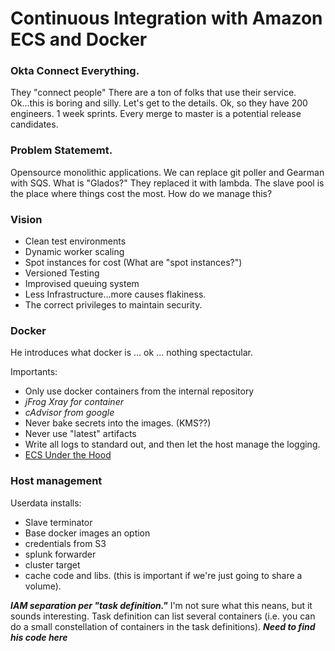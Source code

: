 Continuous Integration with Amazon ECS and Docker
=================================================

### Okta Connect Everything.
They "connect people" There are a ton of folks that use their service. Ok...this is boring and silly. Let's get to the details. Ok, so they have 200 engineers. 1 week sprints. Every merge to master is a potential release candidates.

### Problem Statememt.
Opensource monolithic applications. We can replace git poller and Gearman with SQS. What is "Glados?" They replaced it with lambda. The slave pool is the place where things cost the most. How do we manage this?

### Vision
* Clean test environments
* Dynamic worker scaling
* Spot instances for cost (What are "spot instances?")
* Versioned Testing
* Improvised queuing system
* Less Infrastructure...more causes flakiness.
* The correct privileges to maintain security.

### Docker

He introduces what docker is ... ok ... nothing spectactular.

Importants:

* Only use docker containers from the internal repository
* *jFrog Xray for container*
* *cAdvisor from google*
* Never bake secrets into the images. (KMS??)
* Never use "latest" artifacts 
* Write all logs to standard out, and then let the host manage the logging.
* [ECS Under the Hood](http://www.allthingsdistributed.com/2015/07/under-the-hood-of-the-amazon-ec2-container-service.html)

### Host management
Userdata installs:

* Slave terminator
* Base docker images an option
* credentials from S3
* splunk forwarder
* cluster target
* cache code and libs. (this is important if we're just going to share a volume).

__*IAM separation per "task definition."*__ I'm not sure what this neans, but it sounds interesting. Task definition can list several containers (i.e. you can do a small constellation of containers in the task definitions). __*Need to find his code here*__

